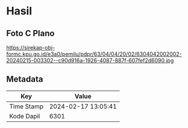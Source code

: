 # Hasil

## Foto C Plano

https://sirekap-obj-formc.kpu.go.id/e3a0/pemilu/pdpr/63/04/04/20/02/6304042002002-20240215-003302--c90d916a-1926-4087-887f-607fef2d6090.jpg


## Metadata

| Key        | Value               |
| ---------- | ------------------- |
| Time Stamp | 2024-02-17 13:05:41 |
| Kode Dapil | 6301                |



